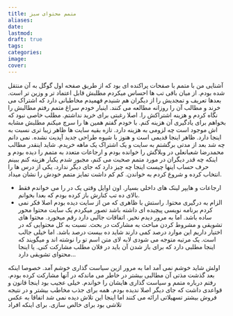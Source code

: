 ```yaml
---
title: متمم محتوای سبز
aliases: 
date: 
lastmod: 
draft: true
tags: 
categories: 
image: 
cover:
---
```



آشنایی من با متمم با صفحات پراکنده ای بود که از طریق صفحه اول گوگل به آن منتقل شده بودم. از میان باقی تب ها احساس میکردم مطلبش قابل اعتماد تر و وزین تر است. بعدها تعریف و تمجدیش را از دیگران هم شنیدم فهمیدم مخاطبانی دارد که اشتراک می خرند و مطالب آن را روزانه مطالعه می کنند. 
اینبار خودم سراغ متمم رفتم مطالبش را نگاه کردم و هزینه اشتراکش را. اصلا رغبتی برای خرید نداشتم. مطلب خاصی نبود که بخواهم برای یادگیری آن هزینه کنم. با خودم گفتم همین ها را سرچ میکنم مطلبش مشابه اش موجود است چه لزومی به هزینه دارد. تازه بقیه سایت ها ظاهر زیبا تری نسبت به اینجا دارد. ظاهر اینجا قدیمی است و هنوز با شیوه طراحی جدید آپدیت نشده.
نمی دانم چه شد بعد از مدتی برگشتم به سایت و یک اشتراک یک ماهه خریدم. شاید اینقدر مطالب محمدرضا شعبانعلی در وبلاگش را خوانده بودم و ارجاعات متعدد به متمم را دیده بودم و اینکه چه قدر دیگران در مورد متمم صحبت می کنم، مجبور شدم یکبار هزینه کنم ببینم حرف حساب اینها چیست اینجا چه چیز دارد که جای دیگر ندارد.
یکی از درس ها را انتخاب کرده و شروع کردم به خواندن. کم کم داشت تمایز متمم خودش را نشان میداد.
- ارجاعات و هایپر لینک های داخلی بسیار. اون اوایل وقتی یک در را می خواندم فقط بالای ده تب کنارش باز کرده بودم که بعدا بخوانم.
- الزام به درگیری محتوا. راستش با ظاهری که من از سایت دیده بودم اصلا فکر نمی کردم برنامه نویسی پیچیده ای داشته باشد تصور میکردم یک سایت محتوا محور ساده باشد. اما به مرور دیدم نخیر. اتفاقات جالبی دارد رقم میخورد. محتوا های تشویقی و مشروط کردن مباحث به مشارکت در بحث. نسبت به کل محتوایی که در اختیار داریم این موارد درصد کمی دارند شاید ده بیست درصد باشد. اما خیلی جالب است. یک مرتبه متوجه می شودی لابه لای متن اسم تو را نوشته اند و میگویند که اینجا مطلبی دارد که برای باز شدن آن باید در فلان مطلب مشارکت کنی. یا اینجا محتوای تشویقی دارد...

اولش شاید خوشم نمی آمد اما به مرور ازین سیاست گذاری خوشم آمد. خصوصا اینکه بعد گذشت مذتی آن مطالبی بیشتر در خاطر می ماندکه در آنها مشارکت کرده بودم. رفتم درباره متمم و سیاست گذاری هایشان را خواندم. خیلی عجیب بود اینجا قانون و قواعدی داشت که جای دیگر اصلا ندیده بودم. همه برای جذب مخاطب بیشتر و در نتیجه فروش بیشتر تسهیلاتی ارائه می کنند اما اینجا این تلاش دیده نمی شد اتفاقا به عکس تلاشی بود برای خالص سازی. برای اینکه افراد